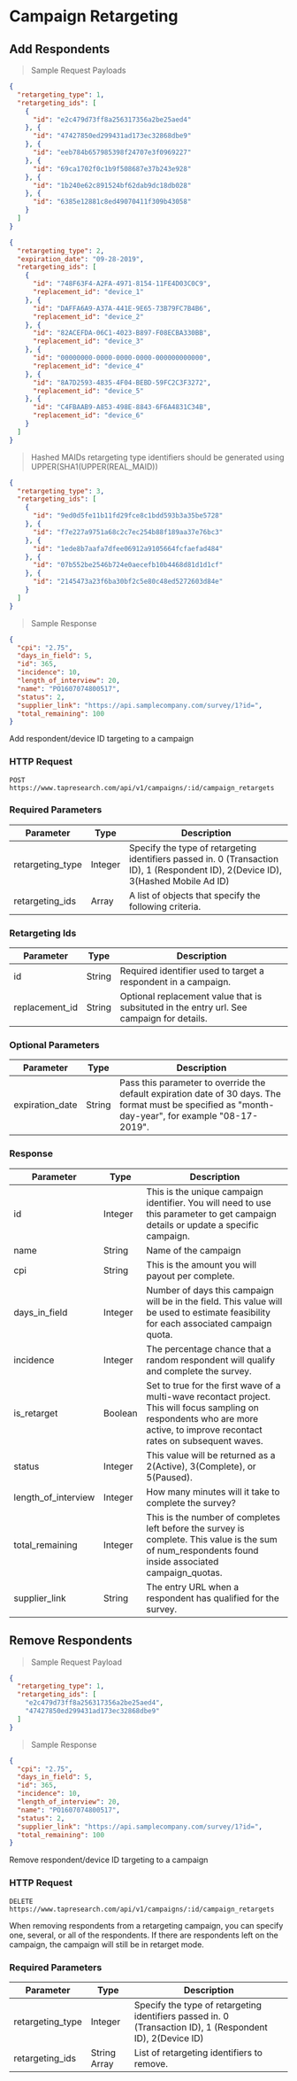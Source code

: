 # Campaign Retargeting

## Add Respondents

> Sample Request Payloads

```json
{
  "retargeting_type": 1,
  "retargeting_ids": [
    {
      "id": "e2c479d73ff8a256317356a2be25aed4"
    }, {
      "id": "47427850ed299431ad173ec32868dbe9"
    }, {
      "id": "eeb784b657985398f24707e3f0969227"
    }, {
      "id": "69ca1702f0c1b9f508687e37b243e928"
    }, {
      "id": "1b240e62c891524bf62dab9dc18db028"
    }, {
      "id": "6385e12881c8ed49070411f309b43058"
    }
  ]
}
```

```json
{
  "retargeting_type": 2,
  "expiration_date": "09-28-2019",
  "retargeting_ids": [
    {
      "id": "748F63F4-A2FA-4971-8154-11FE4D03C0C9",
      "replacement_id": "device_1"
    }, {
      "id": "DAFFA6A9-A37A-441E-9E65-73B79FC7B4B6",
      "replacement_id": "device_2"
    }, {
      "id": "82ACEFDA-06C1-4023-B897-F08ECBA330BB",
      "replacement_id": "device_3"
    }, {
      "id": "00000000-0000-0000-0000-000000000000",
      "replacement_id": "device_4"
    }, {
      "id": "8A7D2593-4835-4F04-BEBD-59FC2C3F3272",
      "replacement_id": "device_5"
    }, {
      "id": "C4FBAAB9-A853-498E-8843-6F6A4831C34B",
      "replacement_id": "device_6"
    }
  ]
}

```

> Hashed MAIDs retargeting type identifiers should be generated using UPPER(SHA1(UPPER(REAL_MAID))

```json
{
  "retargeting_type": 3,
  "retargeting_ids": [
    {
      "id": "9ed0d5fe11b11fd29fce8c1bdd593b3a35be5728"
    }, {
      "id": "f7e227a9751a68c2c7ec254b88f189aa37e76bc3"
    }, {
      "id": "1ede8b7aafa7dfee06912a9105664fcfaefad484"
    }, {
      "id": "07b552be2546b724e0aecefb10b4468d81d1d1cf"
    }, {
      "id": "2145473a23f6ba30bf2c5e80c48ed5272603d84e"
    }
  ]
}

```

> Sample Response

```json
{
  "cpi": "2.75",
  "days_in_field": 5,
  "id": 365,
  "incidence": 10,
  "length_of_interview": 20,
  "name": "PO1607074800517",
  "status": 2,
  "supplier_link": "https://api.samplecompany.com/survey/1?id=",
  "total_remaining": 100
}
```

Add respondent/device ID targeting to a campaign

### HTTP Request

`POST https://www.tapresearch.com/api/v1/campaigns/:id/campaign_retargets`

### Required Parameters
Parameter | Type | Description
--------- | ---- | -----------
retargeting_type | Integer | Specify the type of retargeting identifiers passed in. 0 (Transaction ID), 1 (Respondent ID), 2(Device ID), 3(Hashed Mobile Ad ID)
retargeting_ids | Array | A list of objects that specify the following criteria.

### Retargeting Ids
Parameter | Type | Description
--------- | ---- | -----------
id | String | Required identifier used to target a respondent in a campaign.
replacement_id | String | Optional replacement value that is subsituted in the entry url. See campaign for details. 

### Optional Parameters
Parameter | Type | Description
--------- | ---- | -----------
expiration_date | String | Pass this parameter to override the default expiration date of 30 days. The format must be specified as "month-day-year", for example "08-17-2019".

### Response
Parameter | Type | Description
--------- | ---- | -----------
id | Integer | This is the unique campaign identifier. You will need to use this parameter to get campaign details or update a specific campaign.
name | String | Name of the campaign
cpi | String | This is the amount you will payout per complete.
days_in_field | Integer | Number of days this campaign will be in the field. This value will be used to estimate feasibility for each associated campaign quota.
incidence | Integer | The percentage chance that a random respondent will qualify and complete the survey.
is_retarget | Boolean | Set to true for the first wave of a multi-wave recontact project. This will focus sampling on respondents who are more active, to improve recontact rates on subsequent waves.
status | Integer | This value will be returned as a 2(Active), 3(Complete), or 5(Paused).
length_of_interview | Integer | How many minutes will it take to complete the survey?
total_remaining | Integer | This is the number of completes left before the survey is complete. This value is the sum of num_respondents found inside associated campaign_quotas.
supplier_link | String | The entry URL when a respondent has qualified for the survey.


## Remove Respondents

> Sample Request Payload

```json
{
  "retargeting_type": 1,
  "retargeting_ids": [
    "e2c479d73ff8a256317356a2be25aed4",
    "47427850ed299431ad173ec32868dbe9"
  ]
}
```

> Sample Response

```json
{
  "cpi": "2.75",
  "days_in_field": 5,
  "id": 365,
  "incidence": 10,
  "length_of_interview": 20,
  "name": "PO1607074800517",
  "status": 2,
  "supplier_link": "https://api.samplecompany.com/survey/1?id=",
  "total_remaining": 100
}
```

Remove respondent/device ID targeting to a campaign

### HTTP Request

`DELETE https://www.tapresearch.com/api/v1/campaigns/:id/campaign_retargets`

<aside class=info>
When removing respondents from a retargeting campaign, you can specify one, several, or all of the respondents. If there are respondents left on the campaign, the campaign will still be in retarget mode.
</aside>

### Required Parameters
Parameter | Type | Description
--------- | ---- | -----------
retargeting_type | Integer | Specify the type of retargeting identifiers passed in. 0 (Transaction ID), 1 (Respondent ID), 2(Device ID)
retargeting_ids | String Array | List of retargeting identifiers to remove.
